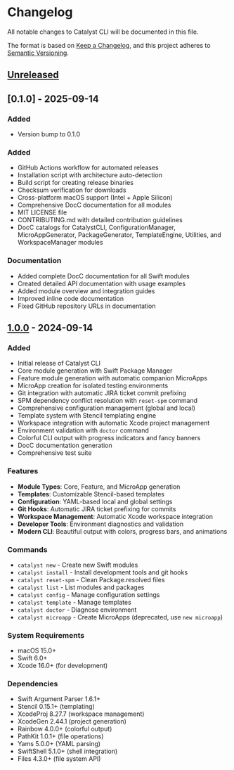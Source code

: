 # Changelog

All notable changes to Catalyst CLI will be documented in this file.

The format is based on [Keep a Changelog](https://keepachangelog.com/en/1.0.0/),
and this project adheres to [Semantic Versioning](https://semver.org/spec/v2.0.0.html).

## [Unreleased]

## [0.1.0] - 2025-09-14

### Added
- Version bump to 0.1.0


### Added
- GitHub Actions workflow for automated releases
- Installation script with architecture auto-detection
- Build script for creating release binaries
- Checksum verification for downloads
- Cross-platform macOS support (Intel + Apple Silicon)
- Comprehensive DocC documentation for all modules
- MIT LICENSE file
- CONTRIBUTING.md with detailed contribution guidelines
- DocC catalogs for CatalystCLI, ConfigurationManager, MicroAppGenerator, PackageGenerator, TemplateEngine, Utilities, and WorkspaceManager modules

### Documentation
- Added complete DocC documentation for all Swift modules
- Created detailed API documentation with usage examples
- Added module overview and integration guides
- Improved inline code documentation
- Fixed GitHub repository URLs in documentation

## [1.0.0] - 2024-09-14

### Added
- Initial release of Catalyst CLI
- Core module generation with Swift Package Manager
- Feature module generation with automatic companion MicroApps
- MicroApp creation for isolated testing environments
- Git integration with automatic JIRA ticket commit prefixing
- SPM dependency conflict resolution with `reset-spm` command
- Comprehensive configuration management (global and local)
- Template system with Stencil templating engine
- Workspace integration with automatic Xcode project management
- Environment validation with `doctor` command
- Colorful CLI output with progress indicators and fancy banners
- DocC documentation generation
- Comprehensive test suite

### Features
- **Module Types**: Core, Feature, and MicroApp generation
- **Templates**: Customizable Stencil-based templates
- **Configuration**: YAML-based local and global settings
- **Git Hooks**: Automatic JIRA ticket prefixing for commits
- **Workspace Management**: Automatic Xcode workspace integration
- **Developer Tools**: Environment diagnostics and validation
- **Modern CLI**: Beautiful output with colors, progress bars, and animations

### Commands
- `catalyst new` - Create new Swift modules
- `catalyst install` - Install development tools and git hooks
- `catalyst reset-spm` - Clean Package.resolved files
- `catalyst list` - List modules and packages
- `catalyst config` - Manage configuration settings
- `catalyst template` - Manage templates
- `catalyst doctor` - Diagnose environment
- `catalyst microapp` - Create MicroApps (deprecated, use `new microapp`)

### System Requirements
- macOS 15.0+
- Swift 6.0+
- Xcode 16.0+ (for development)

### Dependencies
- Swift Argument Parser 1.6.1+
- Stencil 0.15.1+ (templating)
- XcodeProj 8.27.7 (workspace management)
- XcodeGen 2.44.1 (project generation)
- Rainbow 4.0.0+ (colorful output)
- PathKit 1.0.1+ (file operations)
- Yams 5.0.0+ (YAML parsing)
- SwiftShell 5.1.0+ (shell integration)
- Files 4.3.0+ (file system API)

[Unreleased]: https://github.com/alextrott/Catalyst-CLI/compare/v1.0.0...HEAD
[1.0.0]: https://github.com/alextrott/Catalyst-CLI/releases/tag/v1.0.0